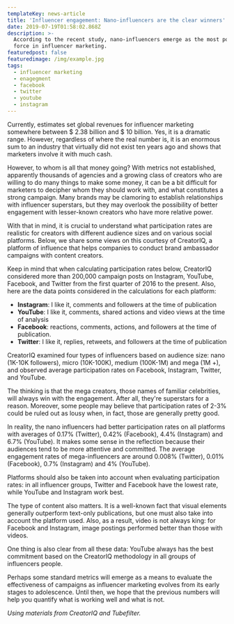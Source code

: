 ```yaml
---
templateKey: news-article
title: 'Influencer engagement: Nano-influencers are the clear winners'
date: 2019-07-19T01:58:02.868Z
description: >-
  According to the recent study, nano-influencers emerge as the most powerful
  force in influencer marketing.
featuredpost: false
featuredimage: /img/example.jpg
tags:
  - influencer marketing
  - enagegment
  - facebook
  - twitter
  - youtube
  - instagram
---
```

Currently, estimates set global revenues for influencer marketing somewhere between $ 2.38 billion and $ 10 billion. Yes, it is a dramatic range. However, regardless of where the real number is, it is an enormous sum to an industry that virtually did not exist ten years ago and shows that marketers involve it with much cash.

However, to whom is all that money going? With metrics not established, apparently thousands of agencies and a growing class of creators who are willing to do many things to make some money, it can be a bit difficult for marketers to decipher whom they should work with, and what constitutes a strong campaign. Many brands may be clamoring to establish relationships with influencer superstars, but they may overlook the possibility of better engagement with lesser-known creators who have more relative power.

With that in mind, it is crucial to understand what participation rates are realistic for creators with different audience sizes and on various social platforms. Below, we share some views on this courtesy of CreatorIQ, a platform of influence that helps companies to conduct brand ambassador campaigns with content creators.

Keep in mind that when calculating participation rates below, CreatorIQ considered more than 200,000 campaign posts on Instagram, YouTube, Facebook, and Twitter from the first quarter of 2016 to the present. Also, here are the data points considered in the calculations for each platform:

* **Instagram**: I like it, comments and followers at the time of publication
* **YouTube**: I like it, comments, shared actions and video views at the time of analysis
* **Facebook**: reactions, comments, actions, and followers at the time of publication.
* **Twitter**: I like it, replies, retweets, and followers at the time of publication

CreatorIQ examined four types of influencers based on audience size: nano (1K-10K followers), micro (10K-100K), medium (100K-1M) and mega (1M +), and observed average participation rates on Facebook, Instagram, Twitter, and YouTube.

The thinking is that the mega creators, those names of familiar celebrities, will always win with the engagement. After all, they're superstars for a reason. Moreover, some people may believe that participation rates of 2-3% could be ruled out as lousy when, in fact, those are generally pretty good.

In reality, the nano influencers had better participation rates on all platforms with averages of 0.17% (Twitter), 0.42% (Facebook), 4.4% (Instagram) and 6.7% (YouTube). It makes some sense in the reflection because their audiences tend to be more attentive and committed. The average engagement rates of mega-influencers are around 0.008% (Twitter), 0.01% (Facebook), 0.7% (Instagram) and 4% (YouTube).

Platforms should also be taken into account when evaluating participation rates: in all influencer groups, Twitter and Facebook have the lowest rate, while YouTube and Instagram work best.

The type of content also matters. It is a well-known fact that visual elements generally outperform text-only publications, but one must also take into account the platform used. Also, as a result, video is not always king: for Facebook and Instagram, image postings performed better than those with videos.

One thing is also clear from all these data: YouTube always has the best commitment based on the CreatorIQ methodology in all groups of influencers people.

Perhaps some standard metrics will emerge as a means to evaluate the effectiveness of campaigns as influencer marketing evolves from its early stages to adolescence. Until then, we hope that the previous numbers will help you quantify what is working well and what is not.



_Using materials from CreatorIQ and Tubefilter._
